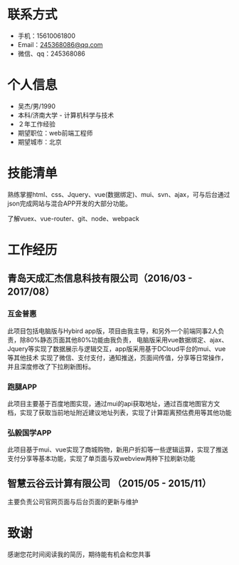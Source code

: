 # 联系方式  

* 手机：15610061800
* Email：245368086@qq.com
* 微信、qq：245368086
  
# 个人信息

* 吴杰/男/1990
* 本科/济南大学 - 计算机科学与技术
* ２年工作经验
* 期望职位：web前端工程师
* 期望城市：北京

# 技能清单

熟练掌握html、css、Jquery、vue(数据绑定)、mui、svn、ajax，可与后台通过json完成网站与混合APP开发的大部分功能。

了解vuex、vue-router、git、node、webpack
  
# 工作经历
  
## 青岛天成汇杰信息科技有限公司（2016/03 - 2017/08）
### 互金普惠
此项目包括电脑版与Hybird app版，项目由我主导，和另外一个前端同事2人负责，除80%静态页面其他80%功能由我负责，
电脑版采用vue数据绑定、ajax、Jquery等实现了数据展示与逻辑交互，app版采用基于DCloud平台的mui、vue等其他技术
实现了微信、支付支付，通知推送，页面间传值，分享等日常操作，并且深度修改了下拉刷新图标。

### 跑腿APP
此项目主要基于百度地图实现，通过mui的api获取地址，通过百度地图官方文档，实现了获取当前地址附近建议地址列表，实现了计算距离预估费用等其他功能

### 弘毅国学APP
此项目基于mui、vue实现了商城购物，新用户折扣等一些逻辑运算，实现了推送支付分享等基本功能，实现了单页面与双webview两种下拉刷新功能


## 智慧云谷云计算有限公司 （2015/05 - 2015/11）

主要负责公司官网页面与后台页面的更新与维护

# 致谢

感谢您花时间阅读我的简历，期待能有机会和您共事
